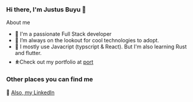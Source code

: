 ### Hi there, I'm Justus Buyu 👋


About me

- 🎤 I'm a passionate Full Stack developer
- 🌋 I’m always on the lookout for cool technologies to adopt.
- 💬 I mostly use Javacript (typscript & React). But I'm also learning Rust and flutter.
- ⛹️Check out my portfolio at [port](https://jbuyu.vercel.app/)

### Other places you can find me 


🐣 [Also, my LinkedIn](https://www.linkedin.com/in/jbuyu/)



###
